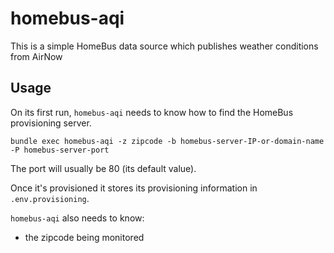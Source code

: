 # homebus-aqi

This is a simple HomeBus data source which publishes weather conditions from AirNow

## Usage

On its first run, `homebus-aqi` needs to know how to find the HomeBus provisioning server.

```
bundle exec homebus-aqi -z zipcode -b homebus-server-IP-or-domain-name -P homebus-server-port
```

The port will usually be 80 (its default value).

Once it's provisioned it stores its provisioning information in `.env.provisioning`.

`homebus-aqi` also needs to know:

- the zipcode being monitored

